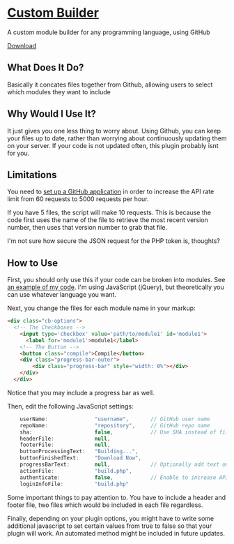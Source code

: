 [Custom Builder](http://kevinbatdorf.com/custom-builder)
============
A custom module builder for any programming language, using GitHub

[Download](https://github.com/KevinBatdorf/custom-builder/zipball/master)


What Does It Do?
----------------

Basically it concates files together from Github, allowing users to select which modules they want to include


Why Would I Use It?
-------------------

It just gives you one less thing to worry about. Using Github, you can keep your files up to date, rather than worrying about continuously updating them on your server. If your code is not updated often, this plugin probably isnt for you.


Limitations
-----------

You need to [set up a GitHub application](https://github.com/settings/applications/new) in order to increase the API rate limit from 60 requests to 5000 requests per hour.

If you have 5 files, the script will make 10 requests. This is because the code first uses the name of the file to retrieve the most recent version number, then uses that version number to grab that file.

I'm not sure how secure the JSON request for the PHP token is, thoughts? 

How to Use
-----------

First, you should only use this if your code can be broken into modules. See [an example of my code](https://github.com/KevinBatdorf/liquidslider/tree/master/modules). I'm using JavaScript (jQuery), but theoretically you can use whatever language you want. 

Next, you change the files for each module name in your markup:

```html
<div class="cb-options">
  <!-- The Checkboxes -->
    <input type='checkbox' value='path/to/module1' id='module1'>
      <label for='module1'>module1</label>
    <!-- The Button -->
    <button class="compile">Compile</button>
    <div class="progress-bar-outer">
        <div class="progress-bar" style="width: 0%"></div>
    </div>
  </div>
```

Notice that you may include a progress bar as well.

Then, edit the following JavaScript settings:

```javascript
    userName:               "username",       // GitHub user name
    repoName:               "repository",     // GitHub repo name
    sha:                    false,            // Use SHA instead of file name
    headerFile:             null,             
    footerFile:             null,             
    buttonProcessingText:   "Building...",
    buttonFinishedText:     "Download Now",
    progressBarText:        null,             // Optionally add text on complete
    actionFile:             "build.php",
    authenticate:           false,            // Enable to increase API rate limit
    loginInfoFile:          "build.php"
```

Some important things to pay attention to. You have to include a header and footer file, two files which would be included in each file regardless. 

Finally, depending on your plugin options, you might have to write some additional javascript to set certain values from true to false so that your plugin will work. An automated method might be included in future updates.